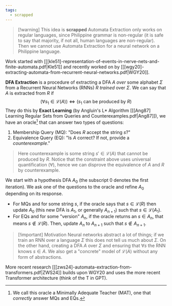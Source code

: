 ```yaml
---
tags:
  - scrapped
---
```

>[!warning] This idea is **scrapped**
>Automata Extraction only works on regular languages, since Philippine grammar is non-regular (it is safe to say that majority, if not all, human languages are non-regular). Then we cannot use Automata Extraction for a neural network on a Philippine language.

Work started with [[[kle51]-representation-of-events-in-nerve-nets-and-finite-automata.pdf|Kle51]] and recently worked on by [[[wgy20]-extracting-automata-from-recurrent-neural-networks.pdf|WGY20]].

**DFA Extraction** is a procedure of extracting a DFA $A$ *over* some alphabet $\Sigma$ from a Recurrent Neural Networks (RNNs) $R$ *trained* over $\Sigma$. We can say that $A$ is extracted from $R$ if $$(\forall s_{1}\in \mathcal{L}(A))\iff(s_{1} \text{ can be produced by }R)$$They do this by **Exact Learning** (by Angluin's L* Algorithm [[[Ang87] Learning Regular Sets from Queries and Counterexamples.pdf|Ang87]]), we have an oracle[^1] that can answer two types of questions:
1. Membership Query (MQ): "Does $R$ accept the string $s$?"
2. Equivalence Query (EQ): "Is $A$ correct? If not, provide a *counterexample*."

> Here counterexample is some string $s'\in \mathcal{L}(A)$ that cannot be produced by $R$. Notice that the constraint above uses universal quantification ($\forall$), hence we can disprove the equivalence of $A$ and $R$ by counterexample.

We start with a hypothesis DFA $A_0$ (the subscript 0 denotes the first iteration). We ask one of the questions to the oracle and refine $A_{0}$ depending on its response.
- For MQs and for some string $s$, if the oracle says that $s\in \mathcal{L}(R)$ then update $A_{0}$ (this new DFA is $A_1$, or generally $A_{n+1}$) such that $s\in \mathcal{L}(A_{1})$.
- For EQs and for some "version" $A_n$, if the oracle returns an $s\in A_{n}$, that means $s \not\in \mathcal{L}(R)$. Then, update $A_n$ to $A_{n+1}$ such that $s\not\in A_{n+1}$.

>[!important] Motivation
>Neural networks abstract a lot of things; if we train an RNN over a language $\Sigma$ this does not tell us much about $\Sigma$. On the other hand, creating a DFA $A$ over $\Sigma$ and ensuring that $\forall s$ the RNN knows $s\in A$. We also get a "concrete" model of $\mathcal{L}(A)$ without any form of abstractions. 

More recent research [[[zws24]-automata-extraction-from-transformers.pdf|ZWS24]] builds upon WGY20 and uses the more recent Transformer architecture (think of the T in GPT).

[^1]: We call this oracle a Minimally Adequate Teacher (MAT), one that *correctly* answer MQs and EQs.
